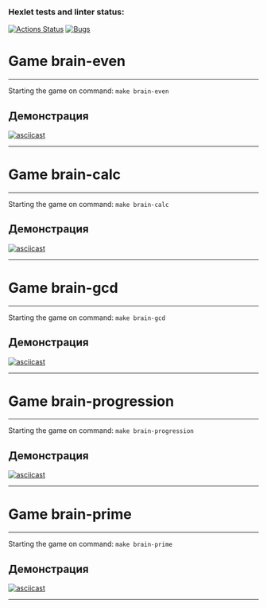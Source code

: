 ### Hexlet tests and linter status:
[![Actions Status](https://github.com/varyandis/frontend-project-44/actions/workflows/hexlet-check.yml/badge.svg)](https://github.com/varyandis/frontend-project-44/actions)
[![Bugs](https://sonarcloud.io/api/project_badges/measure?project=varyandis_frontend-project-44&metric=bugs)](https://sonarcloud.io/summary/new_code?id=varyandis_frontend-project-44)

# Game brain-even
---
Starting the game on command:
`make brain-even`

## Демонстрация

[![asciicast](https://asciinema.org/a/bhqtVWsf65x6Xf4CJReCtaECH.svg)](https://asciinema.org/a/bhqtVWsf65x6Xf4CJReCtaECH)

---

# Game brain-calc
---
Starting the game on command:
`make brain-calc`

## Демонстрация

[![asciicast](https://asciinema.org/a/vnqSjgn5ulI35Biq4FEl3A94g.svg)](https://asciinema.org/a/vnqSjgn5ulI35Biq4FEl3A94g)

---

# Game brain-gcd
---
Starting the game on command:
`make brain-gcd`

## Демонстрация

[![asciicast](https://asciinema.org/a/NrB8pOhBLfynkMa1qCDD4vSZc.svg)](https://asciinema.org/a/NrB8pOhBLfynkMa1qCDD4vSZc)

---

# Game brain-progression
---
Starting the game on command:
`make brain-progression`

## Демонстрация

[![asciicast](https://asciinema.org/a/nhTYIsGT1LlPxvZJJP0h7hZm9.svg)](https://asciinema.org/a/nhTYIsGT1LlPxvZJJP0h7hZm9)

---

# Game brain-prime
---
Starting the game on command:
`make brain-prime`

## Демонстрация

[![asciicast](https://asciinema.org/a/hmXtE07w21qd1f8ZKgwDldA1Z.svg)](https://asciinema.org/a/hmXtE07w21qd1f8ZKgwDldA1Z)

---
